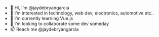 - 👋 Hi, I’m @jaydebryangarcia
- 👀 I’m interested in technology, web dev, electronics, automotive etc..
- 🌱 I’m currently learning Vue.js
- 💞️ I’m looking to collaborate some dev someday
- 📫 Reach me @jaydebryangarcia

<!---
jaydebryangarcia/jaydebryangarcia is a ✨ special ✨ repository because its `README.md` (this file) appears on your GitHub profile.
You can click the Preview link to take a look at your changes.
--->
